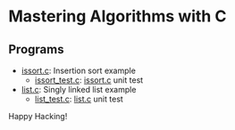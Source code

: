 # Mastering Algorithms with C

## Programs

- [issort.c]: Insertion sort example
  - [issort_test.c]: [issort.c] unit test
- [list.c]: Singly linked list example
  - [list_test.c]: [list.c] unit test

Happy Hacking!

[issort.c]: issort.c
[list.c]: list.c
[issort_test.c]: issort_test.c
[list_test.c]: list_test.c
